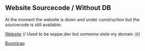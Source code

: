 ##  Website Sourcecode / Without DB

At the moment the website is down and under construction but the sourcecode is still available.

[Website](https://github.com/mathisson/seppe.dev) // Used to be seppe.dev but someone stole my domain :)))

[Bootstrap](https://getbootstrap.com/)
